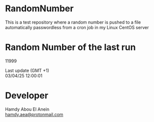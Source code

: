 # RandomNumber    
This is a test repository where a random number is pushed to a file automatically passwordless from a cron job in my Linux CentOS server    
# Random Number of the last run   
11999
      
Last update (GMT +1)    
03/04/25 12:00:01
# Developer    
Hamdy Abou El Anein   
hamdy.aea@protonmail.com

